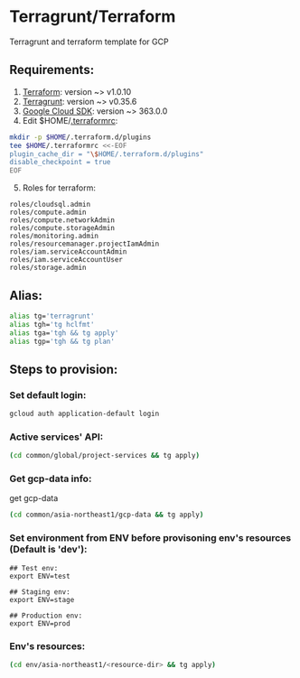 # Terragrunt/Terraform
Terragrunt and terraform template for GCP

## Requirements:
1. [Terraform](https://www.terraform.io/): version ~> v1.0.10
2. [Terragrunt](https://terragrunt.gruntwork.io/): version ~> v0.35.6
3. [Google Cloud SDK](https://cloud.google.com/sdk/docs/install): version ~> 363.0.0
4. Edit $HOME/[.terraformrc](https://www.terraform.io/docs/commands/cli-config.html):
```bash
mkdir -p $HOME/.terraform.d/plugins
tee $HOME/.terraformrc <<-EOF
plugin_cache_dir = "\$HOME/.terraform.d/plugins"
disable_checkpoint = true
EOF
```
5. Roles for terraform:
```
roles/cloudsql.admin
roles/compute.admin
roles/compute.networkAdmin
roles/compute.storageAdmin
roles/monitoring.admin
roles/resourcemanager.projectIamAdmin
roles/iam.serviceAccountAdmin
roles/iam.serviceAccountUser
roles/storage.admin
```

## Alias:
```bash
alias tg='terragrunt'
alias tgh='tg hclfmt'
alias tga='tgh && tg apply'
alias tgp='tgh && tg plan'
```

## Steps to provision:

### Set default login:
```bash
gcloud auth application-default login
```

### Active services' API:
```bash
(cd common/global/project-services && tg apply)
```

### Get gcp-data info:
get gcp-data
```bash
(cd common/asia-northeast1/gcp-data && tg apply)
```

### Set environment from ENV before provisoning env's resources (Default is 'dev'):
```
## Test env:
export ENV=test

## Staging env:
export ENV=stage

## Production env:
export ENV=prod
```

### Env's resources:
```bash
(cd env/asia-northeast1/<resource-dir> && tg apply)
```
